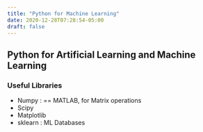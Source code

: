 ```yaml
---
title: "Python for Machine Learning"
date: 2020-12-28T07:28:54-05:00
draft: false
---
```


## Python for Artificial Learning and Machine Learning

### Useful Libraries

- Numpy : == MATLAB, for Matrix operations
- Scipy
- Matplotlib
- sklearn : ML Databases
